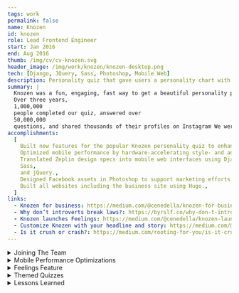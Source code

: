 ```yaml
---
tags: work
permalink: false
name: Knozen
id: knozen
role: Lead Frontend Engineer
start: Jan 2016
end: Aug 2016
thumb: /img/cv/cv-knozen.svg
header_image: /img/work/knozen/knozen-desktop.png
tech: [Django, JQuery, Sass, Photoshop, Mobile Web]
description: Personality quiz that gave users a personality chart with 12 traits.
summary: |
  Knozen was a fun, engaging, fast way to get a beautiful personality profile.
  Over three years,
  1,000,000
  people completed our quiz, answered over
  50,000,000
  questions, and shared thousands of their profiles on Instagram We were also featured in various media channels such as Techcrunch, Business Insider, and Product Hunt.
accomplishments:
  [
    Built new features for the popular Knozen personality quiz to enhance user engagement.,
    Optimized mobile performance by hardware-accelerating style- and animation-intensive experiences.,
    Translated Zeplin design specs into mobile web interfaces using Django,
    Sass,
    and jQuery.,
    Designed Facebook assets in Photoshop to support marketing efforts for the Knozen Quiz.,
    Built all websites including the business site using Hugo.,
  ]
links:
  - Knozen for business: https://medium.com/@cenedella/knozen-for-business-get-a-free-personality-profile-of-your-users-for-marketing-product-or-sales-76e0551912c6
  - Why don’t introverts break laws?: https://byrslf.co/why-don-t-introverts-break-laws-43701c141af0
  - Knozen launches Feelings: https://medium.com/@cenedella/knozen-launches-feelings-7016c4833fa8
  - Customize Knozen with your headline and story: https://medium.com/@cenedella/customize-knozen-with-your-headline-and-story-33caac97541d
  - Is it crush or crash?: https://medium.com/rooting-for-you/is-it-crush-or-clash-be0ec78cd219
---
```


<!-- Details -->
<details>
    <summary>Joining The Team</summary>
    <div class="details-content">
        <p>
            As the team's Frontend UI Engineer, I was responsible for translating our lead designer’s <a href="https://zeplin.io/" title="Go to Zeplin Website" target="_blank">Zeplin</a> specs into a functional web experience. I built every feature of the site using <strong>CSS3</strong>, <a href="https://jquery.com/" title="Go To jQuery website" target="_blank">jQuery</a>, and <a href="https://docs.djangoproject.com/en/5.1/topics/templates/" title="Go To Django Documentation" target="_blank">Django</a> templates.
        </p>
        <!-- <div class="detail-image-wrapper">
            <img src="/img/work/knozen/kz_email_chart_anim.gif" alt="Musora UI Colors" loading="lazy">
        </div> -->
        <p>
            I joined during what they considered Knozen 4.0. The Team had gone through 3 major rereleases up until that point, with the original being to use personality charts to find the right job applicants and vice versa. When I joined, the team had just finished porting the Knozen native mobile app to the web. The app used Facebook authentication for logging in and was primarily marketed to Facebook users—a strategy that proved highly effective. Once the web app launched, engagement grew exponentially.
        </p>
        <p>
            To capitalize on this momentum, the team worked rapidly to develop new features that would add value and keep users engaged beyond completing the Knozen quiz and generating their personality chart. However, transitioning to the web also introduced unique challenges, as web applications have limitations that native apps do not. 
        </p>
        <p>
            In the next section, I'll discuss these challenges and the solutions I implemented to overcome them.
        </p>
    </div>
</details>
<details>
    <summary>Mobile Performance Optimizations</summary>
    <div class="details-content">
        <div class="detail-image-wrapper">
            <img src="/img/work/knozen/knozen-performance.png" alt="Musora UI Colors" loading="lazy">
        </div>
        <p>
            The site featured a wide range of colors, animations, and fixed elements—more than I had ever seen rendered on a single web page. The Knozen quiz itself had an infinitely scrolling background with dynamic feedback animations that indicated which traits increased or decreased based on user responses. Additionally, the background color changed with each question, and the user's personality chart updated in real time.
        </p>
        <p>
            The personality chart alone featured at least 24 different colors, along with numerous other color variations throughout the site. All of this put a significant strain on performance, especially on mobile devices—where most of our traffic came from. In my mind, a mobile web app should function just as smoothly as a native app, so I set out to optimize performance.
        </p>
        <p>
            To minimize browser repainting issues, I used GPU-friendly CSS and ensured all animations were hardware-accelerated. Where appropriate, I applied <code>transform: translateZ(0);</code> to trigger GPU acceleration instead of relying on the browser’s default rendering. Additionally, the combination of animations, a fixed navigation bar, and <code>overflow-scroll</code> on the wrapper caused noticeable stuttering during scrolling on mobile devices. I resolved this by applying <code>-webkit-overflow-scrolling: touch;</code>.
        </p>
        <p>
            To debug the mobile experience without relying on tools like <strong>BrowserStack</strong> (I hate BrowserStack), I connected my <strong>iPhone</strong> directly to my <strong>MacBook</strong>. Using <a href="developer.apple.com/safari/technology-preview/" title="Go to Safari Technology Preview website" target="_blank">Safari Technology Preview</a>, I was able to open an inspector window on my Mac that pointed to a webpage running in my mobile Safari browser.
        </p>
        <p>
            The end result was a much smoother, more performant mobile web app that closely mimicked the responsiveness of a native application.
        </p>
    </div>
</details>
<details>
   <summary>Feelings Feature</summary>
   <div class="details-content">
      <div class="detail-image-wrapper">
         <img src="/img/work/knozen/knozen-feelings-feature.png" alt="Musora UI Colors" loading="lazy">
      </div>
      <p>
         As I mentioned earlier, I was brought in to help add new features that would increase engagement while building on the success of the core feature, the Knozen Quiz. One of these new features was <strong>"Feelings."</strong>
      </p>
      <p>
         We noticed that users frequently revisited their profiles and reshared their personality charts with friends. To build on this behavior, we introduced a way for users to share how they were feeling at any given time.
      </p>
      <p>
         The feature allowed users to select an emoji from a modal within their profile. Once chosen, the emoji would appear on their public profile for friends to see. The UI consisted of:
      </p>
      <ul>
         <li>A <strong>large emoji</strong> representing the user's current mood.</li>
         <li>An <strong>infinite scrolling background</strong> of other emojis, reinforcing the idea that it was one of many options.</li>
         <li>A <strong>subtle fade-in/out animation</strong> on profile images to display the emoji dynamically.</li>
      </ul>
      <p>
         The infinite scrolling effect was achieved using <strong>CSS keyframes</strong>, while the emoji fade-in/out was handled with <strong>CSS animations</strong>. The end result was a lightweight, engaging feature that seamlessly fit into the existing Knozen experience.
      </p>
   </div>
</details>
<details>
    <summary>Themed Quizzes</summary>
    <div class="details-content">
        <div class="detail-image-wrapper">
            <img src="/img/work/knozen/knozen-themed-quizzes.png" alt="Musora UI Colors" loading="lazy">
        </div>
        <p>
            The last feature we launched was <strong>Themed Quizzes</strong>. Building on the popularity of the Knozen Quiz, we made a bet that the most engaging part of the app was taking quizzes. 
        </p>
        <p>
            We developed multiple themed quizzes, such as:
        </p>
        <ul role="list">
            <li><em>Are You a Cat?</em></li>
            <li><em>Are You a Rebel?</em></li>
            <li><em>Are You Wild at Heart?</em></li>
        </ul>
        <p>
            The quiz UI featured a <strong>carousel</strong> positioned beneath the user's Knozen chart. Users could scroll or click through the carousel to browse available quizzes. Selecting a quiz card would initialize a new quiz session.
        </p>
        <p>
            Upon completion, players were rewarded with a fun <strong>GIF animation</strong> or meme. Towards the end of the project, I also took on the responsibility of creating and editing these images in Photoshop.
        </p>
        <p>
            Quiz results were displayed on both the user's profile and their friends' profiles, allowing them to see how compatible they were.
        </p>
    </div>
</details>
<details>
    <summary>Lessons Learned</summary>
    <div class="details-content">
        <p>
            I enjoyed my time at Knozen and I'm grateful to the team for the opportunity. I also learned valuable lessons on both the technical and business sides.
        </p>
        <h3>Lesson One - Optimize for Mobile.</h3>
        <p>
            Today, the term <strong>"Mobile First"</strong> is ubiquitous among designers and developers. Back in 2016, however, many web developers still prioritized desktop, with mobile as an afterthought.  
        </p>
        <p>
            The problem? Desktop computers are far more powerful than mobile phones. A smooth experience on your desktop might be completely broken on mobile.  
            <strong>Test on mobile early and often!</strong>
        </p>
        <h3>Lesson Two - Analytics Matter.</h3>
        <p>
            With Facebook and Google Analytics, we could see where our traffic was coming from, user demographics, and which devices were most popular.  
        </p>
        <p>
            This data directly influenced our feature prioritization and played a crucial role in optimizing for mobile users.
        </p>
        <h3>Lesson Three - New Features <span style="font-size: var(--font-size-h2)">≠</span> Success.</h3>
        <p>
            We worked hard, and after launching Knozen 4.0, traffic spiked—only to drop soon after. In marketing terms, it wasn’t <strong>“sticky.”</strong>
        </p>
        <p>
            I once heard, <em>"You have to throw things at a wall and see what sticks."</em> At the time, I resented that approach—it felt thoughtless. But in hindsight, there was wisdom in it.  
        </p>
        <p>
            You can’t predict which features will succeed. Even if you pour your heart and soul into an idea, <strong>your users determine its success or failure.</strong>  
            In our case, I believe our audience was primarily younger individuals who enjoyed quick, fun iPhone games.
        </p>
    </div>
</details>
